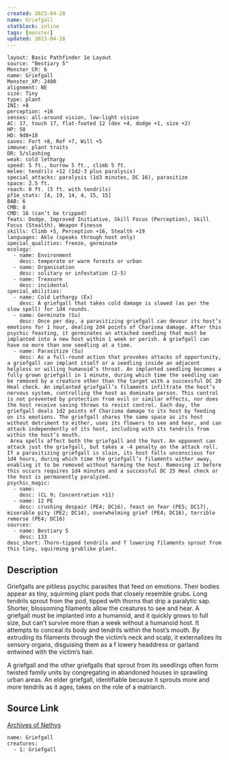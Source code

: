 ```yaml
---
created: 2023-04-28
name: Griefgall
statblock: inline
tags: [monster]
updated: 2023-04-28
---
```

```statblock
layout: Basic Pathfinder 1e Layout
source: "Bestiary 5"
Monster_CR: 6
name: Griefgall
Monster_XP: 2400
alignment: NE
size: Tiny
type: plant
INI: +8
perception: +16
senses: all-around vision, low-light vision
AC: 17, touch 17, flat-footed 12 (dex +4, dodge +1, size +2)
HP: 58
HD: 9d8+18
saves: Fort +8, Ref +7, Will +5
immune: plant traits
DR: 5/slashing
weak: cold lethargy
speed: 5 ft., burrow 5 ft., climb 5 ft.
melee: tendrils +12 (1d2-3 plus paralysis)
special_attacks: paralysis (1d3 minutes, DC 16), parasitize
space: 2.5 ft.
reach: 0 ft. (5 ft. with tendrils)
pf1e_stats: [4, 19, 14, 4, 15, 15]
BAB: 6
CMB: 8
CMD: 16 (can’t be tripped)
feats: Dodge, Improved Initiative, Skill Focus (Perception), Skill Focus (Stealth), Weapon Finesse
skills: Climb +5, Perception +16, Stealth +19
languages: Aklo (speaks through host only)
special_qualities: freeze, germinate
ecology:
  - name: Environment
    desc: temperate or warm forests or urban
  - name: Organisation
    desc: solitary or infestation (2-5)
  - name: Treasure
    desc: incidental
special_abilities:
  - name: Cold Lethargy (Ex)
    desc: A griefgall that takes cold damage is slowed (as per the slow spell) for 1d4 rounds.
  - name: Germinate (Su)
    desc: Once per day, a parasitizing griefgall can devour its host’s emotions for 1 hour, dealing 2d4 points of Charisma damage. After this psychic feasting, it germinates an attached seedling that must be implanted into a new host within 1 week or perish. A griefgall can have no more than one seedling at a time.
  - name: Parasitize (Su)
    desc: As a full-round action that provokes attacks of opportunity, a griefgall can implant itself or a seedling inside an adjacent helpless or willing humanoid’s throat. An implanted seedling becomes a fully grown griefgall in 1 minute, during which time the seedling can be removed by a creature other than the target with a successful DC 20 Heal check. An implanted griefgall’s filaments infiltrate the host’s nervous system, controlling the host as dominate person. This control is not prevented by protection from evil or similar effects, nor does the host receive saving throws to resist control. Each day, the griefgall deals 1d2 points of Charisma damage to its host by feeding on its emotions. The griefgall shares the same space as its host without detriment to either, uses its flowers to see and hear, and can attack independently of its host, including with its tendrils from within the host’s mouth.
 Area spells affect both the griefgall and the host. An opponent can attack just the griefgall, but takes a -4 penalty on the attack roll. If a parasitizing griefgall is slain, its host falls unconscious for 1d4 hours, during which time the griefgall’s filaments wither away, enabling it to be removed without harming the host. Removing it before this occurs requires 1d4 minutes and a successful DC 25 Heal check or the host is permanently paralyzed.
psychic_magic:
  - name:
    desc: (CL 9; Concentration +11)
  - name: 12 PE
    desc: crushing despair (PE4; DC16), feast on fear (PE5; DC17), miserable pity (PE2; DC14), overwhelming grief (PE4; DC16), terrible remorse (PE4; DC16)
sources:
  - name: Bestiary 5
    desc: 133
desc_short: Thorn-tipped tendrils and f lowering filaments sprout from this tiny, squirming grublike plant.
```
## Description
Griefgalls are pitiless psychic parasites that feed on emotions. Their bodies appear as tiny, squirming plant pods that closely resemble grubs. Long tendrils sprout from the pod, tipped with thorns that drip a paralytic sap. Shorter, blossoming filaments allow the creatures to see and hear. A griefgall must be implanted into a humanoid, and it quickly grows to full size, but can’t survive more than a week without a humanoid host. It attempts to conceal its body and tendrils within the host’s mouth. By extruding its filaments through the victim’s neck and scalp, it externalizes its sensory organs, disguising them as a f lowery headdress or garland entwined with the victim’s hair.

 A griefgall and the other griefgalls that sprout from its seedlings often form twisted family units by congregating in abandoned houses in sprawling urban areas. An elder griefgall, identifiable because it sprouts more and more tendrils as it ages, takes on the role of a matriarch.
## Source Link
[Archives of Nethys](https://aonprd.com/MonsterDisplay.aspx?ItemName=Griefgall)
```encounter-table
name: Griefgall
creatures:
  - 1: Griefgall
```
